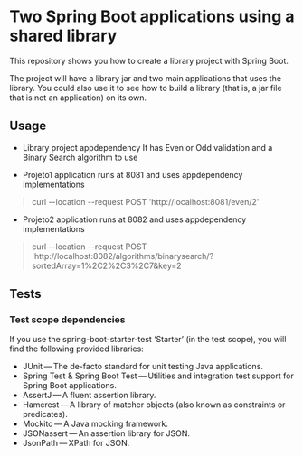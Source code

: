 # Two Spring Boot applications using a shared library
This repository shows you how to create a library project with Spring Boot.

The project will have a library jar and two main applications that uses the library. You could also use it to see how to build a library (that is, a jar file that is not an application) on its own.

## Usage


- Library project appdependency 
It has Even or Odd validation and a Binary Search algorithm to use

- Projeto1 application runs at 8081 and uses appdependency implementations

> curl --location --request POST 'http://localhost:8081/even/2'

- Projeto2 application runs at 8082 and uses appdependency implementations

> curl --location --request POST 'http://localhost:8082/algorithms/binarysearch/?sortedArray=1%2C2%2C3%2C7&key=2 


## Tests

### Test scope dependencies
If you use the spring-boot-starter-test ‘Starter’ (in the test scope), you will find the following provided libraries:

- JUnit — The de-facto standard for unit testing Java applications.
- Spring Test & Spring Boot Test — Utilities and integration test support for Spring Boot applications.
- AssertJ — A fluent assertion library.
- Hamcrest — A library of matcher objects (also known as constraints or predicates).
- Mockito — A Java mocking framework.
- JSONassert — An assertion library for JSON.
- JsonPath — XPath for JSON.
